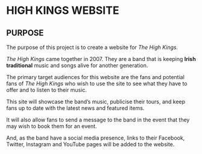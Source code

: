 # **HIGH KINGS WEBSITE**

## **PURPOSE**

The purpose of this project is to create a website for *The High Kings.*

*The High Kings* came together in 2007. They are a band that is keeping **Irish traditional** music and songs alive for another generation.

The primary target audiences for this website are the fans and potential fans of *The High Kings* who wish to use the site to see what they 
have to offer and to listen to their music. 

This site will showcase the band’s music, publicise their tours, and keep fans up to date with the latest news and featured items. 

It will also allow fans to send a message to the band in the event that they may wish to book them for an event.

And, as the band have a social media presence, links to their Facebook, Twitter, Instagram and YouTube pages will be added to the website.
